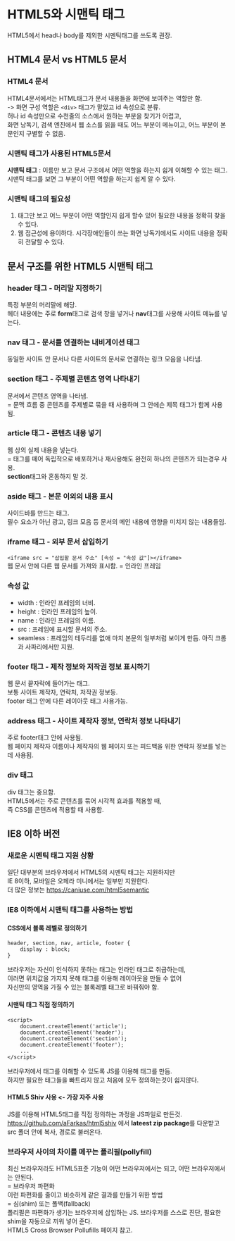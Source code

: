 # HTML5와 시맨틱 태그       
HTML5에서 head나 body를 제외한 시멘틱태그를 쓰도록 권장.
## HTML4 문서 vs HTML5 문서     
### HTML4 문서      
HTML4문서에서는 HTML태그가 문서 내용들을 화면에 보여주는 역할만 함.     
-> 화면 구성 역할은 ```<div>``` 태그가 맡았고 id 속성으로 분류.         
허나 id 속성만으로 수천줄의 소스에서 원하는 부분을 찾기가 어렵고,       
화면 낭독기, 검색 엔진에서 웹 소스를 읽을 때도 어느 부분이 메뉴이고, 어느 부분이 본문인지 구별할 수 없음.           
### 시맨틱 태그가 사용된 HTML5문서      
**시맨틱 태그** : 이름만 보고 문서 구조에서 어떤 역할을 하는지 쉽게 이해할 수 있는 태그.        
시맨틱 태그를 보면 그 부분이 어떤 역할을 하는지 쉽게 알 수 있다.        
### 시맨틱 태그의 필요성        
1. 태그만 보고 어느 부분이 어떤 역할인지 쉽게 할수 있어 필요한 내용을 정확히 찾을 수 있다.          
2. 웹 접근성에 용이하다. 시각장애인들이 쓰는 화면 낭독기에서도 사이트 내용을 정확히 전달할 수 있다.     
## 문서 구조를 위한 HTML5 시맨틱 태그       
### header 태그 - 머리말 지정하기       
특정 부분의 머리말에 해당.      
헤더 내용에는 주로 **form**태그로 검색 창을 넣거나 **nav**태그를 사용해 사이트 메뉴를 넣는다.       
### nav 태그 - 문서를 연결하는 내비게이션 태그      
동일한 사이트 안 문서나 다른 사이트의 문서로 연결하는 링크 모음을 나타냄.       
### section 태그 - 주제별 콘텐츠 영역 나타내기      
문서에서 콘텐츠 영역을 나타냄.      
= 문맥 흐름 중 콘텐츠를 주제별로 묶을 때 사용하며 그 안에슨 제목 태그가 함께 사용됨.    
### article 태그 - 콘텐츠 내용 넣기     
웹 상의 실제 내용을 넣는다.     
= 태그를 떼어 독립적으로 배포하거나 재사용해도 완전히 하나의 콘텐츠가 되는경우 사용.        
**section**태그와 혼동하지 말 것.       
### aside 태그 - 본문 이외의 내용 표시     
사이드바를 만드는 태그.     
필수 요소가 아닌 광고, 링크 모음 등 문서의 메인 내용에 영향을 미치지 않는 내용들임.     
### iframe 태그 - 외부 문서 삽입하기        
```<iframe src = "삽입할 문서 주소" [속성 = "속성 값"]></iframe>```         
웹 문서 안에 다른 웹 문서를 가져와 표시함. = 인라인 프레임      
### 속성 값     
+ width : 인라인 프레임의 너비.     
+ height : 인라인 프레임의 높이.        
+ name : 인라인 프레임의 이름.      
+ src : 프레임에 표시할 문서의 주소.        
+ seamless : 프레임의 테두리를 없애 마치 본문의 일부처럼 보이게 만듬. 아직 크롬과 사파리에서만 지원.        
### footer 태그 - 제작 정보와 저작권 정보 표시하기      
웹 문서 끝자락에 들어가는 태그.     
보통 사이트 제작자, 연락처, 저작권 정보등.      
footer 태그 안에 다른 레이아웃 태그 사용가능.       
### address 태그 - 사이트 제작자 정보, 연락처 정보 나타내기     
주로 footer태그 안에 사용됨.        
웹 페이지 제작자 이름이나 제작자의 웹 페이지 또는 피드백을 위한 연락처 정보를 넣는데 사용됨.        
### div 태그        
div 태그는 중요함.      
HTML5에서는 주로 콘텐츠를 묶어 시각적 효과를 적용할 때,         
즉 CSS를 콘텐츠에 적용할 때 사용함.     
## IE8 이하 버전        
### 새로운 시멘틱 태그 지원 상황        
일단 대부분의 브라우저에서 HTML5의 시멘틱 태그는 지원하지만     
IE 8이하, 모바일은 오페라 미니에서는 일부만 지원한다.   
더 많은 정보는 https://caniuse.com/html5semantic    
### IE8 이하에서 시맨틱 태그를 사용하는 방법        
#### CSS에서 블록 레벨로 정의하기       
```
header, section, nav, article, footer {
    display : block;
}
```     
브라우저는 자신이 인식하지 못하는 태그는 인라인 태그로 취급하는데,      
이러면 위치값을 가지지 못해 태그를 이용해 레이아웃을 만들 수 없어       
자신만의 영역을 가질 수 있는 블록레벨 태그로 바꿔줘야 함.       
#### 시맨틱 태그 직접 정의하기      
```
<script>
    document.createElement('article');
    document.createElement('header');
    document.createElement('section');
    document.createElement('footer');
    ...
</script>
```         
브라우저에서 태그를 이해할 수 있도록 JS를 이용해 태그를 만듬.       
하지만 필요한 태그들을 빠트리지 않고 처음에 모두 정의하는것이 쉽지않다.     
#### HTML5 Shiv 사용 <- 가장 자주 사용      
JS를 이용해 HTML5태그를 직접 정의하는 과정을 JS파일로 만든것.   
https://github.com/aFarkas/html5shiv 에서 **lateest zip package**를 다운받고 src 폴더 안에 복사, 경로로 불러온다.       
### 브라우저 사이의 차이를 메꾸는 폴리필(pollyfill)     
최신 브라우저라도 HTML5표준 기능이 어떤 브라우저에서는 되고, 어떤 브라우저에서는 안된다.        
= 브라우저 파편화       
이런 파편화를 줄이고 비슷하게 같은 결과를 만들기 위한 방법      
= 심(shim) 또는 폴백(fallback)      
폴리필은 파편화가 생기는 브라우저에 삽입하는 JS. 
브라우저를 스스로 진단, 필요한 shim을 자동으로 끼워 넣어 준다.      
HTML5 Cross Browser Pollufills 페이지 참고.     

    
